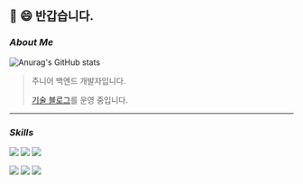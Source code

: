 ##   :wave: :smile: 반갑습니다.

### _About Me_

![Anurag's GitHub stats](https://github-readme-stats.vercel.app/api?username=Woongi9&show_icons=true&theme=radical)

> 주니어 백엔드 개발자입니다.
> 
> [기술 블로그](https://velog.io/@woongi9)를 운영 중입니다.
---


### _*Skills*_

<img src="https://img.shields.io/badge/JAVA-007396?style=for-the-badge&logo=JAVA&logoColor=white"> <img src="https://img.shields.io/badge/spring_boot-6DB33F?style=for-the-badge&logo=springboot&logoColor=white"> <img src="https://img.shields.io/badge/spring_security-6DB33F?style=for-the-badge&logo=springsecurity&logoColor=white"> 

<img src="https://img.shields.io/badge/MySQL-4479A1?style=for-the-badge&logo=MySQL&logoColor=white"> <img src="https://img.shields.io/badge/Firebase-FFCA28?style=for-the-badge&logo=Firebase&logoColor=white"> 
 <img src="https://img.shields.io/badge/AWS-232F3E?style=for-the-badge&logo=AMAZONAWS&logoColor=white">
